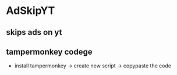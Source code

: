 # AdSkipYT
## skips ads on yt

## tampermonkey codege
 - install tampermonkey -> create new script -> copypaste the code

